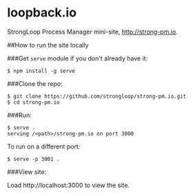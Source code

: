 loopback.io
===========

StrongLoop Process Manager mini-site, http://strong-pm.io.

##How to run the site locally

###Get `serve` module if you don't already have it:

   ```$ npm install -g serve```

###Clone the repo:

```
$ git clone https://github.com/strongloop/strong-pm.io.git 
$ cd strong-pm.io
```

###Run:

```
$ serve .
serving /<path>/strong-pm.io on port 3000
```

To run on a different port:

```
$ serve -p 3001 .
```

###View site:

Load http://localhost:3000 to view the site.


